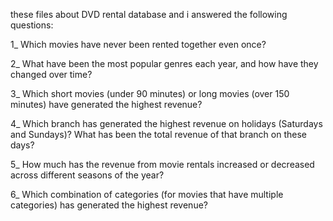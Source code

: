 these files about DVD rental database and i answered the following questions:

1_ Which movies have never been rented together even once?

2_ What have been the most popular genres each year, and how have they changed over time?

3_ Which short movies (under 90 minutes) or long movies (over 150 minutes) have generated the highest revenue?

4_ Which branch has generated the highest revenue on holidays (Saturdays and Sundays)? What has been the total revenue of that branch on these days?

5_ How much has the revenue from movie rentals increased or decreased across different seasons of the year?

6_ Which combination of categories (for movies that have multiple categories) has generated the highest revenue?
